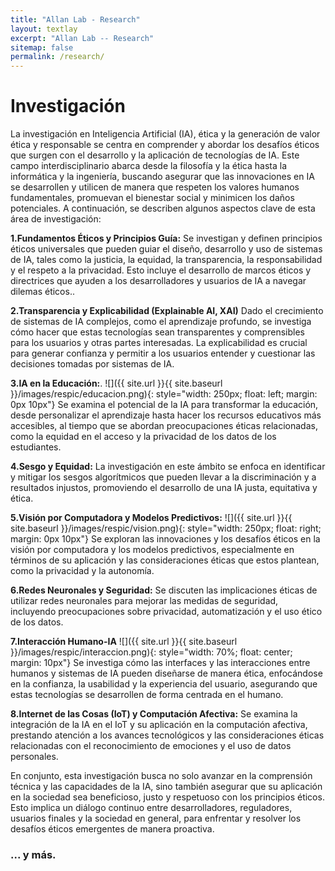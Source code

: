 ```yaml
---
title: "Allan Lab - Research"
layout: textlay
excerpt: "Allan Lab -- Research"
sitemap: false
permalink: /research/
---
```


# Investigación

La investigación en Inteligencia Artificial (IA), ética y la generación de valor ética y responsable se centra en comprender y abordar los desafíos éticos que surgen con el desarrollo y la aplicación de tecnologías de IA. Este campo interdisciplinario abarca desde la filosofía y la ética hasta la informática y la ingeniería, buscando asegurar que las innovaciones en IA se desarrollen y utilicen de manera que respeten los valores humanos fundamentales, promuevan el bienestar social y minimicen los daños potenciales. A continuación, se describen algunos aspectos clave de esta área de investigación:

**1.Fundamentos Éticos y Principios Guía:** Se investigan y definen principios éticos universales que pueden guiar el diseño, desarrollo y uso de sistemas de IA, tales como la justicia, la equidad, la transparencia, la responsabilidad y el respeto a la privacidad. Esto incluye el desarrollo de marcos éticos y directrices que ayuden a los desarrolladores y usuarios de IA a navegar dilemas éticos..

**2.Transparencia y Explicabilidad (Explainable AI, XAI)** Dado el crecimiento de sistemas de IA complejos, como el aprendizaje profundo, se investiga cómo hacer que estas tecnologías sean transparentes y comprensibles para los usuarios y otras partes interesadas. La explicabilidad es crucial para generar confianza y permitir a los usuarios entender y cuestionar las decisiones tomadas por sistemas de IA.

**3.IA en la Educación:**.
![]({{ site.url }}{{ site.baseurl }}/images/respic/educacion.png){: style="width: 250px; float: left; margin: 0px  10px"}
Se examina el potencial de la IA para transformar la educación, desde personalizar el aprendizaje hasta hacer los recursos educativos más accesibles, al tiempo que se abordan preocupaciones éticas relacionadas, como la equidad en el acceso y la privacidad de los datos de los estudiantes.

**4.Sesgo y Equidad:** La investigación en este ámbito se enfoca en identificar y mitigar los sesgos algorítmicos que pueden llevar a la discriminación y a resultados injustos, promoviendo el desarrollo de una IA justa, equitativa y ética.

**5.Visión por Computadora y Modelos Predictivos:**  ![]({{ site.url }}{{ site.baseurl }}/images/respic/vision.png){: style="width: 250px; float: right; margin: 0px 10px"}
Se exploran las innovaciones y los desafíos éticos en la visión por computadora y los modelos predictivos, especialmente en términos de su aplicación y las consideraciones éticas que estos plantean, como la privacidad y la autonomía.

**6.Redes Neuronales y Seguridad:** Se discuten las implicaciones éticas de utilizar redes neuronales para mejorar las medidas de seguridad, incluyendo preocupaciones sobre privacidad, automatización y el uso ético de los datos.

**7.Interacción Humano-IA**
![]({{ site.url }}{{ site.baseurl }}/images/respic/interaccion.png){: style="width: 70%; float: center; margin: 10px"} 
Se investiga cómo las interfaces y las interacciones entre humanos y sistemas de IA pueden diseñarse de manera ética, enfocándose en la confianza, la usabilidad y la experiencia del usuario, asegurando que estas tecnologías se desarrollen de forma centrada en el humano.

**8.Internet de las Cosas (IoT) y Computación Afectiva:**
Se examina la integración de la IA en el IoT y su aplicación en la computación afectiva, prestando atención a los avances tecnológicos y las consideraciones éticas relacionadas con el reconocimiento de emociones y el uso de datos personales.

En conjunto, esta investigación busca no solo avanzar en la comprensión técnica y las capacidades de la IA, sino también asegurar que su aplicación en la sociedad sea beneficioso, justo y respetuoso con los principios éticos. Esto implica un diálogo continuo entre desarrolladores, reguladores, usuarios finales y la sociedad en general, para enfrentar y resolver los desafíos éticos emergentes de manera proactiva.

### ... y más.

